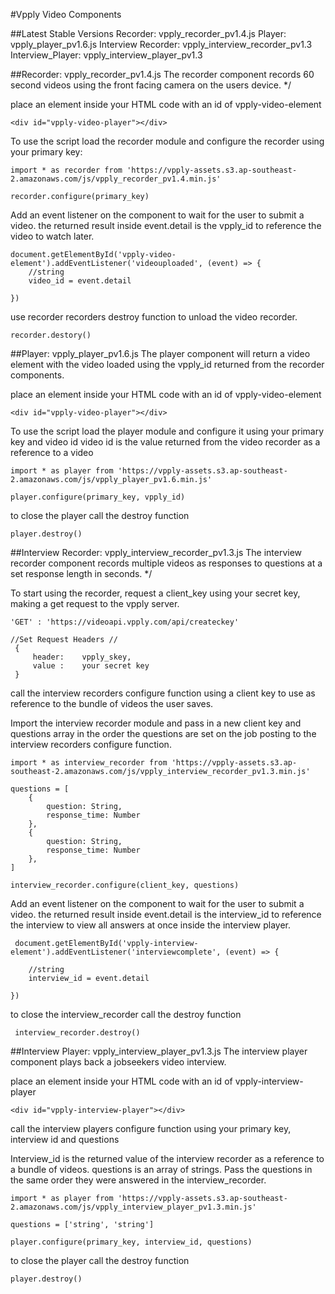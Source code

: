 #Vpply Video Components

##Latest Stable Versions
Recorder: vpply_recorder_pv1.4.js
Player: vpply_player_pv1.6.js
Interview Recorder: vpply_interview_recorder_pv1.3
Interview_Player: vpply_interview_player_pv1.3



##Recorder: vpply_recorder_pv1.4.js
The recorder component records 60 second videos using the front facing camera on the users device. */

place an element inside your HTML code with an id of vpply-video-element

```
<div id="vpply-video-player"></div>
```

To use the script load the recorder module and configure the recorder using your primary key: 

```
import * as recorder from 'https://vpply-assets.s3.ap-southeast-2.amazonaws.com/js/vpply_recorder_pv1.4.min.js'

recorder.configure(primary_key)
```
Add an event listener on the component to wait for the user to submit a video.
the returned result inside event.detail is the vpply_id to reference the video to watch later.

```
document.getElementById('vpply-video-element').addEventListener('videouploaded', (event) => {
    //string
    video_id = event.detail
    
})
```

use recorder  recorders destroy function to unload the video recorder.

```
recorder.destory()
```


##Player: vpply_player_pv1.6.js
The player component will return a video element with the video loaded using the vpply_id returned from the recorder components. 

place an element inside your HTML code with an id of vpply-video-element
```
<div id="vpply-video-player"></div>
```

To use the script load the player module and configure it using your primary key and video id
video id is the value returned from the video recorder as a reference to a video
```
import * as player from 'https://vpply-assets.s3.ap-southeast-2.amazonaws.com/js/vpply_player_pv1.6.min.js'

player.configure(primary_key, vpply_id)
 ```
to close the player call the destroy function
```
player.destroy()
```

##Interview Recorder: vpply_interview_recorder_pv1.3.js
The interview recorder component records multiple videos as responses to questions at a set response length in seconds. */

To start using the recorder, request a client_key using your secret key, making a get request to the vpply server. 
```
'GET' : 'https://videoapi.vpply.com/api/createckey'

//Set Request Headers //
 {
     header:    vpply_skey,
     value :    your secret key
 }
```
call the interview recorders configure function using a client key to use as reference to the bundle of videos the user saves.


Import the interview recorder module and pass in a new client key and questions array in the order the questions are set on the 
job posting to the interview recorders configure function.
```
import * as interview_recorder from 'https://vpply-assets.s3.ap-southeast-2.amazonaws.com/js/vpply_interview_recorder_pv1.3.min.js'

questions = [
    {
        question: String, 
        response_time: Number
    },
    {
        question: String, 
        response_time: Number
    },
]

interview_recorder.configure(client_key, questions)
```

Add an event listener on the component to wait for the user to submit a video.
the returned result inside event.detail is the interview_id to reference the interview to 
view all answers at once inside the interview player.
```
 document.getElementById('vpply-interview-element').addEventListener('interviewcomplete', (event) => {
    
    //string
    interview_id = event.detail
    
})
```
to close the interview_recorder call the destroy function
```
 interview_recorder.destroy()
```

##Interview Player: vpply_interview_player_pv1.3.js
The interview player component plays back a jobseekers video interview. 

place an element inside your HTML code with an id of vpply-interview-player
```
<div id="vpply-interview-player"></div>
```
call the interview players configure function using your primary key, interview id and questions 

Interview_id is the returned value of the interview recorder as a reference to a bundle of videos.
questions is an array of strings. Pass the questions in the same order they were answered in the interview_recorder.
```
import * as player from 'https://vpply-assets.s3.ap-southeast-2.amazonaws.com/js/vpply_interview_player_pv1.3.min.js'

questions = ['string', 'string']

player.configure(primary_key, interview_id, questions)
 ```
to close the player call the destroy function
```
player.destroy()
```
